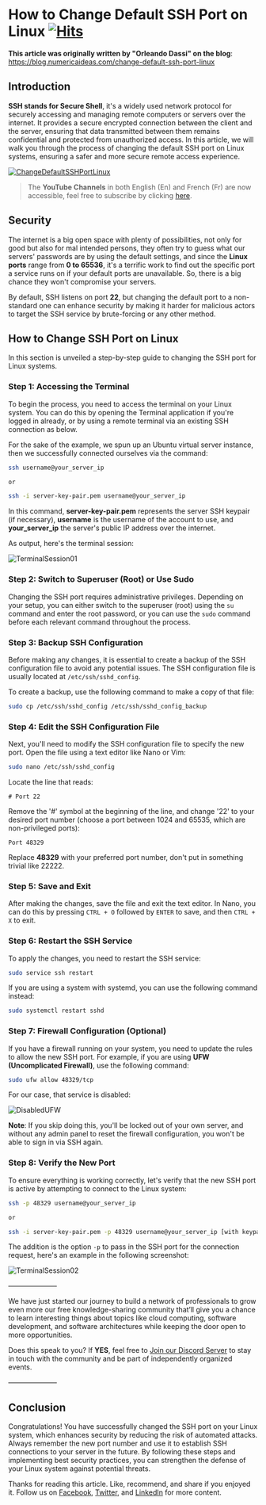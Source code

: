 # How to Change Default SSH Port on Linux&nbsp;[![Hits](https://hits.seeyoufarm.com/api/count/incr/badge.svg?url=https%3A%2F%2Fgithub.com%2Fnumerica-ideas%2Fcommunity%2Ftree%2Fmaster%2Fsecurity%2Fchange-default-ssh-port-linux&count_bg=%2379C83D&title_bg=%23555555&icon=&icon_color=%23E7E7E7&title=hits&edge_flat=false)](https://blog.numericaideas.com/change-default-ssh-port-linux)

**This article was originally written by "Orleando Dassi" on the blog**: https://blog.numericaideas.com/change-default-ssh-port-linux

## Introduction
**SSH stands for Secure Shell**, it's a widely used network protocol for securely accessing and managing remote computers or servers over the internet. It provides a secure encrypted connection between the client and the server, ensuring that data transmitted between them remains confidential and protected from unauthorized access. In this article, we will walk you through the process of changing the default SSH port on Linux systems, ensuring a safer and more secure remote access experience.

[![ChangeDefaultSSHPortLinux](./images/change-default-ssh-port-linux.png)](https://blog.numericaideas.com/change-default-ssh-port-linux)

> The **YouTube Channels** in both English (En) and French (Fr) are now accessible, feel free to subscribe by clicking [here](https://www.youtube.com/@numericaideas/channels?sub_confirmation=1).

## Security
The internet is a big open space with plenty of possibilities, not only for good but also for mal intended persons, they often try to guess what our servers' passwords are by using the default settings, and since the **Linux ports** range from **0 to 65536**, it's a terrific work to find out the specific port a service runs on if your default ports are unavailable. So, there is a big chance they won't compromise your servers.

By default, SSH listens on port **22**, but changing the default port to a non-standard one can enhance security by making it harder for malicious actors to target the SSH service by brute-forcing or any other method.

## How to Change SSH Port on Linux
In this section is unveiled a step-by-step guide to changing the SSH port for Linux systems.

### Step 1: Accessing the Terminal
To begin the process, you need to access the terminal on your Linux system. You can do this by opening the Terminal application if you're logged in already, or by using a remote terminal via an existing SSH connection as below.

For the sake of the example, we spun up an Ubuntu virtual server instance, then we successfully connected ourselves via the command:

```bash
ssh username@your_server_ip

or

ssh -i server-key-pair.pem username@your_server_ip
```

In this command, **server-key-pair.pem** represents the server SSH keypair (if necessary), **username** is the username of the account to use, and **your_server_ip** the server's public IP address over the internet.

As output, here's the terminal session:

![TerminalSession01](./images/ssh-logged-in.png)

### Step 2: Switch to Superuser (Root) or Use Sudo
Changing the SSH port requires administrative privileges. Depending on your setup, you can either switch to the superuser (root) using the `su` command and enter the root password, or you can use the `sudo` command before each relevant command throughout the process.

### Step 3: Backup SSH Configuration
Before making any changes, it is essential to create a backup of the SSH configuration file to avoid any potential issues. The SSH configuration file is usually located at `/etc/ssh/sshd_config`.

To create a backup, use the following command to make a copy of that file:

```bash
sudo cp /etc/ssh/sshd_config /etc/ssh/sshd_config_backup
```

### Step 4: Edit the SSH Configuration File
Next, you'll need to modify the SSH configuration file to specify the new port. Open the file using a text editor like Nano or Vim:

```bash
sudo nano /etc/ssh/sshd_config
```

Locate the line that reads:

```
# Port 22
```

Remove the '#' symbol at the beginning of the line, and change '22' to your desired port number (choose a port between 1024 and 65535, which are non-privileged ports):

```
Port 48329
```

Replace **48329** with your preferred port number, don't put in something trivial like 22222.

### Step 5: Save and Exit
After making the changes, save the file and exit the text editor. In Nano, you can do this by pressing `CTRL + O` followed by `ENTER` to save, and then `CTRL + X` to exit.

### Step 6: Restart the SSH Service
To apply the changes, you need to restart the SSH service:

```bash
sudo service ssh restart
```

If you are using a system with systemd, you can use the following command instead:

```bash
sudo systemctl restart sshd
```

### Step 7: Firewall Configuration (Optional)
If you have a firewall running on your system, you need to update the rules to allow the new SSH port. For example, if you are using **UFW (Uncomplicated Firewall)**, use the following command:

```bash
sudo ufw allow 48329/tcp
```

For our case, that service is disabled:

![DisabledUFW](./images/disabled-ufw-firewall-service.png)

**Note**: If you skip doing this, you'll be locked out of your own server, and without any admin panel to reset the firewall configuration, you won't be able to sign in via SSH again.

### Step 8: Verify the New Port
To ensure everything is working correctly, let's verify that the new SSH port is active by attempting to connect to the Linux system:

```bash
ssh -p 48329 username@your_server_ip

or

ssh -i server-key-pair.pem -p 48329 username@your_server_ip [with keypair]
```

The addition is the option `-p` to pass in the SSH port for the connection request, here's an example in the following screenshot:

![TerminalSession02](./images/connection-different-port.png)

———————

We have just started our journey to build a network of professionals to grow even more our free knowledge-sharing community that’ll give you a chance to learn interesting things about topics like cloud computing, software development, and software architectures while keeping the door open to more opportunities.

Does this speak to you? If **YES**, feel free to [Join our Discord Server](https://discord.numericaideas.com) to stay in touch with the community and be part of independently organized events.

———————

## Conclusion
Congratulations! You have successfully changed the SSH port on your Linux system, which enhances security by reducing the risk of automated attacks. Always remember the new port number and use it to establish SSH connections to your server in the future. By following these steps and implementing best security practices, you can strengthen the defense of your Linux system against potential threats.

Thanks for reading this article. Like, recommend, and share if you enjoyed it. Follow us on [Facebook](https://www.facebook.com/numericaideas), [Twitter](https://twitter.com/numericaideas), and [LinkedIn](https://www.linkedin.com/company/numericaideas) for more content.

